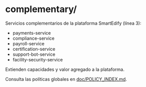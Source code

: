 # complementary/

Servicios complementarios de la plataforma SmartEdify (línea 3):
- payments-service
- compliance-service
- payroll-service
- certification-service
- support-bot-service
- facility-security-service

Extienden capacidades y valor agregado a la plataforma.

Consulta las políticas globales en [doc/POLICY_INDEX.md](../../doc/POLICY_INDEX.md).